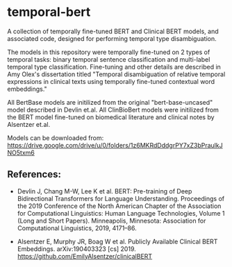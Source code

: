 # temporal-bert
A collection of temporally fine-tuned BERT and Clinical BERT models, and associated code, designed for performing temporal type disambiguation.

The models in this repository were temporally fine-tuned on 2 types of temporal tasks: binary temporal sentence classification and multi-label temporal type classification. Fine-tuning and other details are described in Amy Olex's dissertation titled "Temporal disambiguation of relative temporal expressions in clinical texts using temporally fine-tuned contextual word embeddings." <reference to be added>
  
  All BertBase models are initilized from the original "bert-base-uncased" model described in Devlin et.al. All ClinBioBert models were initilized from the BERT model fine-tuned on biomedical literature and clinical notes by Alsentzer et.al.
  
  Models can be downloaded from: https://drive.google.com/drive/u/0/folders/1z6MKRdDddgrPY7xZ3bPraulkJNO5txm6
  
## References:
  - Devlin J, Chang M-W, Lee K et al. BERT: Pre-training of Deep Bidirectional Transformers for Language Understanding. Proceedings of the 2019 Conference of the North American Chapter of the Association for Computational Linguistics: Human Language Technologies, Volume 1 (Long and Short Papers). Minneapolis, Minnesota: Association for Computational Linguistics, 2019, 4171–86.

  - Alsentzer E, Murphy JR, Boag W et al. Publicly Available Clinical BERT Embeddings. arXiv:190403323 [cs] 2019. https://github.com/EmilyAlsentzer/clinicalBERT

